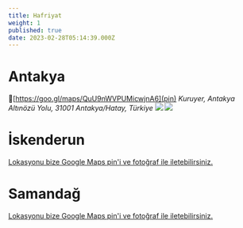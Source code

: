 ```yaml
---
title: Hafriyat
weight: 1
published: true
date: 2023-02-28T05:14:39.000Z
---
```

# Antakya
📍[https://goo.gl/maps/QuU9nWVPUMicwjnA6](pin)
_Kuruyer, Antakya Altınözü Yolu, 31001 Antakya/Hatay, Türkiye_
![]({{site.baseurl}}/images/features/Hafriyat-Antakya-1.png)
![]({{site.baseurl}}/images/features/Hafriyat-Antakya-2.png)

# İskenderun
[Lokasyonu bize Google Maps pin'i ve fotoğraf ile iletebilirsiniz.](to:hataybenimsahsimeselem@gmail.com)
# Samandağ
[Lokasyonu bize Google Maps pin'i ve fotoğraf ile iletebilirsiniz.](to:hataybenimsahsimeselem@gmail.com)

